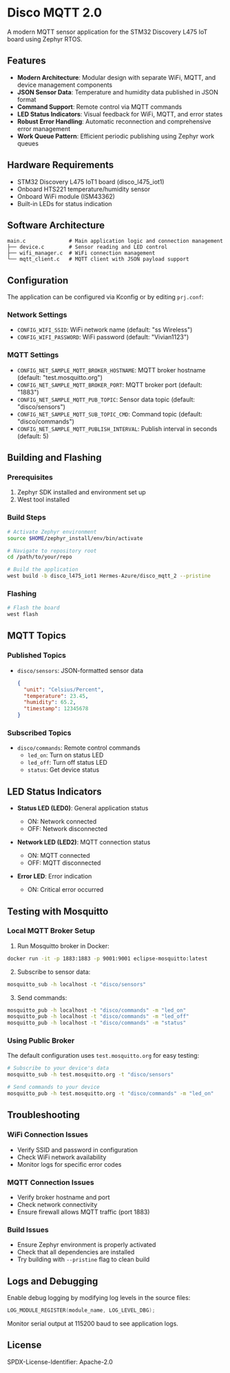 # Disco MQTT 2.0

A modern MQTT sensor application for the STM32 Discovery L475 IoT board using Zephyr RTOS.

## Features

- **Modern Architecture**: Modular design with separate WiFi, MQTT, and device management components
- **JSON Sensor Data**: Temperature and humidity data published in JSON format
- **Command Support**: Remote control via MQTT commands
- **LED Status Indicators**: Visual feedback for WiFi, MQTT, and error states
- **Robust Error Handling**: Automatic reconnection and comprehensive error management
- **Work Queue Pattern**: Efficient periodic publishing using Zephyr work queues

## Hardware Requirements

- STM32 Discovery L475 IoT1 board (disco_l475_iot1)
- Onboard HTS221 temperature/humidity sensor
- Onboard WiFi module (ISM43362)
- Built-in LEDs for status indication

## Software Architecture

```
main.c              # Main application logic and connection management
├── device.c        # Sensor reading and LED control
├── wifi_manager.c  # WiFi connection management
└── mqtt_client.c   # MQTT client with JSON payload support
```

## Configuration

The application can be configured via Kconfig or by editing `prj.conf`:

### Network Settings
- `CONFIG_WIFI_SSID`: WiFi network name (default: "ss Wireless")
- `CONFIG_WIFI_PASSWORD`: WiFi password (default: "Vivian1123")

### MQTT Settings
- `CONFIG_NET_SAMPLE_MQTT_BROKER_HOSTNAME`: MQTT broker hostname (default: "test.mosquitto.org")
- `CONFIG_NET_SAMPLE_MQTT_BROKER_PORT`: MQTT broker port (default: "1883")
- `CONFIG_NET_SAMPLE_MQTT_PUB_TOPIC`: Sensor data topic (default: "disco/sensors")
- `CONFIG_NET_SAMPLE_MQTT_SUB_TOPIC_CMD`: Command topic (default: "disco/commands")
- `CONFIG_NET_SAMPLE_MQTT_PUBLISH_INTERVAL`: Publish interval in seconds (default: 5)

## Building and Flashing

### Prerequisites
1. Zephyr SDK installed and environment set up
2. West tool installed

### Build Steps
```bash
# Activate Zephyr environment
source $HOME/zephyr_install/env/bin/activate

# Navigate to repository root
cd /path/to/your/repo

# Build the application
west build -b disco_l475_iot1 Hermes-Azure/disco_mqtt_2 --pristine
```

### Flashing
```bash
# Flash the board
west flash
```

## MQTT Topics

### Published Topics
- `disco/sensors`: JSON-formatted sensor data
  ```json
  {
    "unit": "Celsius/Percent",
    "temperature": 23.45,
    "humidity": 65.2,
    "timestamp": 12345678
  }
  ```

### Subscribed Topics
- `disco/commands`: Remote control commands
  - `led_on`: Turn on status LED
  - `led_off`: Turn off status LED
  - `status`: Get device status

## LED Status Indicators

- **Status LED (LED0)**: General application status
  - ON: Network connected
  - OFF: Network disconnected
  
- **Network LED (LED2)**: MQTT connection status
  - ON: MQTT connected
  - OFF: MQTT disconnected
  
- **Error LED**: Error indication
  - ON: Critical error occurred

## Testing with Mosquitto

### Local MQTT Broker Setup

1. Run Mosquitto broker in Docker:
```bash
docker run -it -p 1883:1883 -p 9001:9001 eclipse-mosquitto:latest
```

2. Subscribe to sensor data:
```bash
mosquitto_sub -h localhost -t "disco/sensors"
```

3. Send commands:
```bash
mosquitto_pub -h localhost -t "disco/commands" -m "led_on"
mosquitto_pub -h localhost -t "disco/commands" -m "led_off"
mosquitto_pub -h localhost -t "disco/commands" -m "status"
```

### Using Public Broker

The default configuration uses `test.mosquitto.org` for easy testing:

```bash
# Subscribe to your device's data
mosquitto_sub -h test.mosquitto.org -t "disco/sensors"

# Send commands to your device
mosquitto_pub -h test.mosquitto.org -t "disco/commands" -m "led_on"
```

## Troubleshooting

### WiFi Connection Issues
- Verify SSID and password in configuration
- Check WiFi network availability
- Monitor logs for specific error codes

### MQTT Connection Issues
- Verify broker hostname and port
- Check network connectivity
- Ensure firewall allows MQTT traffic (port 1883)

### Build Issues
- Ensure Zephyr environment is properly activated
- Check that all dependencies are installed
- Try building with `--pristine` flag to clean build

## Logs and Debugging

Enable debug logging by modifying log levels in the source files:
```c
LOG_MODULE_REGISTER(module_name, LOG_LEVEL_DBG);
```

Monitor serial output at 115200 baud to see application logs.

## License

SPDX-License-Identifier: Apache-2.0 